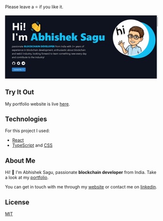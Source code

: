 Please leave a ⭐ if you like it.

![Portfolio Preview](./web3Portfolio.jpeg)

## Try It Out
My portfolio website is live [here](https://abhishek-sagu-web3-portfolio.netlify.app/).


## Technologies
For this project I used:
- [React](https://reactjs.org/)
- [TypeScript](https://www.typescriptlang.org/) and [CSS](https://developer.mozilla.org/en-US/docs/Web/CSS)

## About Me
Hi! 👋 I'm Abhishek Sagu, passionate **blockchain developer** from India. Take a look at my [portfolio](https://abhishek-sagu-web3-portfolio.netlify.app/).

You can get in touch with me through my [website](https://abhishek-sagu-web3-portfolio.netlify.app/) or contact me on [linkedin](https://www.linkedin.com/in/abhishek-sagu/).

## License
[MIT](https://choosealicense.com/licenses/mit/)